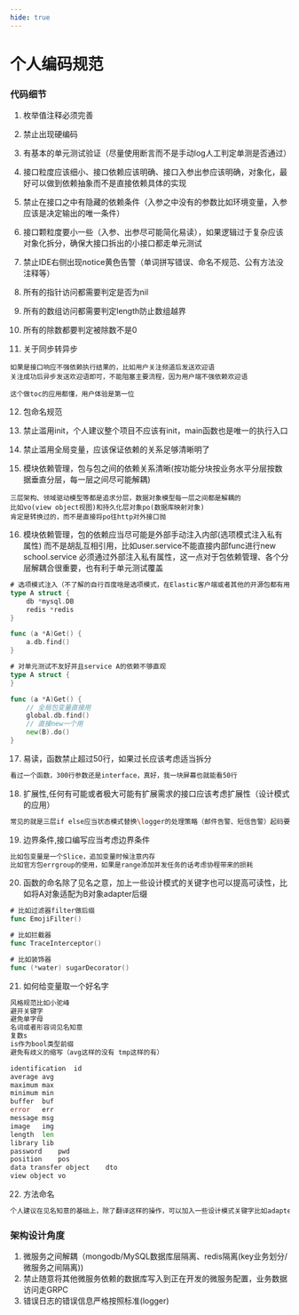 ```yaml
---
hide: true
---
```

# 个人编码规范


### 代码细节

1. 枚举值注释必须完善

2. 禁止出现硬编码

3. 有基本的单元测试验证（尽量使用断言而不是手动log人工判定单测是否通过）

4. 接口粒度应该细小、接口依赖应该明确、接口入参出参应该明确，对象化，最好可以做到依赖抽象而不是直接依赖具体的实现

5. 禁止在接口之中有隐藏的依赖条件（入参之中没有的参数比如环境变量，入参应该是决定输出的唯一条件）

6. 接口颗粒度要小一些（入参、出参尽可能简化易读），如果逻辑过于复杂应该对象化拆分，确保大接口拆出的小接口都走单元测试

7. 禁止IDE右侧出现notice黄色告警（单词拼写错误、命名不规范、公有方法没注释等）

8. 所有的指针访问都需要判定是否为nil

9. 所有的数组访问都需要判定length防止数组越界

10. 所有的除数都要判定被除数不是0

11. 关于同步转异步

```
如果是接口响应不强依赖执行结果的，比如用户关注频道后发送欢迎语
关注成功后异步发送欢迎语即可，不能阻塞主要流程，因为用户端不强依赖欢迎语

这个做toc的应用都懂，用户体验是第一位
```

12. 包命名规范

13. 禁止滥用init，个人建议整个项目不应该有init，main函数也是唯一的执行入口

14. 禁止滥用全局变量，应该保证依赖的关系足够清晰明了

15. 模块依赖管理，包与包之间的依赖关系清晰(按功能分块按业务水平分层按数据垂直分层，每一层之间尽可能解耦)

```
三层架构、领域驱动模型等都是追求分层，数据对象模型每一层之间都是解耦的
比如vo(view object视图)和持久化层对象po(数据库映射对象)
肯定是转换过的，而不是直接将po往http对外接口抛
```


16. 模块依赖管理，包的依赖应当尽可能是外部手动注入内部(选项模式注入私有属性) 而不是胡乱互相引用，比如user.service不能直接内部func进行new school.service 必须通过外部注入私有属性，这一点对于包依赖管理、各个分层解耦合很重要，也有利于单元测试覆盖

``` go
# 选项模式注入（不了解的自行百度啥是选项模式，在Elastic客户端或者其他的开源包都有用到）
type A struct {
    db *mysql.DB
    redis *redis
}

func (a *A)Get() {
    a.db.find()
}
```

``` go
# 对单元测试不友好并且service A的依赖不够直观
type A struct {
}

func (a *A)Get() {
    // 全局包变量直接用
    global.db.find()
    // 直接new一个用
    new(B).do()
}
```


17. 易读，函数禁止超过50行，如果过长应该考虑适当拆分
``` bash
看过一个函数，300行参数还是interface，真好，我一块屏幕也就能看50行
```


18. 扩展性,任何有可能或者极大可能有扩展需求的接口应该考虑扩展性（设计模式的应用）
``` bash
常见的就是三层if else应当状态模式替换\logger的处理策略（邮件告警、短信告警）起码要考虑到后续可能增加企业微信告警
```

19. 边界条件,接口编写应当考虑边界条件

``` bash
比如包变量是一个Slice，追加变量时候注意内存
比如官方包errgroup的使用，如果是range添加并发任务的话考虑协程带来的损耗
```

20. 函数的命名除了见名之意，加上一些设计模式的关键字也可以提高可读性，比如将A对象适配为B对象adapter后缀

``` go
# 比如过滤器filter做后缀
func EmojiFilter()

# 比如拦截器
func TraceInterceptor()

# 比如装饰器
func (*water) sugarDecorator()
```

21. 如何给变量取一个好名字
``` bash
风格规范比如小驼峰
避开关键字
避免单字母
名词或者形容词见名知意
复数s
is作为bool类型前缀
避免有歧义的缩写（avg这样的没有 tmp这样的有）
```
``` go
identification	id
average	avg
maximum	max
minimum	min
buffer	buf
error	err
message	msg
image	img
length	len
library	lib
password	pwd
position	pos
data transfer object	dto
view object	vo
```

22. 方法命名
``` bash
个人建议在见名知意的基础上，除了翻译这样的操作，可以加入一些设计模式关键字比如adapter\chain\invoke之类的
```


### 架构设计角度

1. 微服务之间解耦（mongodb/MySQL数据库层隔离、redis隔离(key业务划分/微服务之间隔离))
2. 禁止随意将其他微服务依赖的数据库写入到正在开发的微服务配置，业务数据访问走GRPC
3. 错误日志的错误信息严格按照标准(logger)

